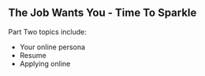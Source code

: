 ## The Job Wants You - Time To Sparkle

Part Two topics include:
- Your online persona
- Resume
- Applying online

